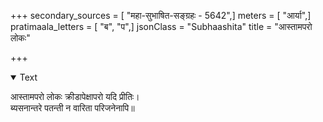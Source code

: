 +++
secondary_sources = [ "महा-सुभाषित-सङ्ग्रहः - 5642",]
meters = [ "आर्या",]
pratimaala_letters = [ "ब", "प",]
jsonClass = "Subhaashita"
title = "आस्तामपरो लोकः"

+++

<details open><summary>Text</summary>

आस्तामपरो लोकः क्रीडापेक्षापरो यदि प्रीतिः।  
ब्यसनान्तरे पतन्ती न वारिता परिजनेनापि॥
</details>
